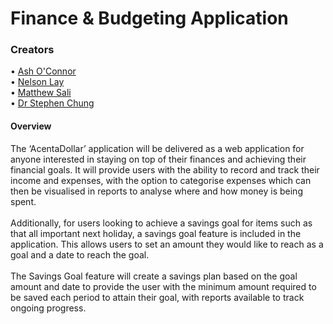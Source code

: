 <h1>Finance & Budgeting Application</h1>

<h3>Creators</h3>
• <a href="https://github.com/AshOConnor">Ash O'Connor</a> 
<br>
• <a href="https://github.com/s3052912">Nelson Lay</a>
<br>
• <a href="https://github.com/shazbiot">Matthew Sali</a>
<br>
• <a href="https://github.com/DrSChung">Dr Stephen Chung</a>

<h4>Overview</h4>
The ‘AcentaDollar’ application will be delivered as a web application for anyone interested in staying on top of their finances and achieving their financial goals. It will provide users with the ability to record and track their income and expenses, with the option to categorise expenses which can then be visualised in reports to analyse where and how money is being spent. 
<br>
<br>
Additionally, for users looking to achieve a savings goal for items such as that all important next holiday, a savings goal feature is included in the application. This allows users to set an amount they would like to reach as a goal and a date to reach the goal. 
<br>
<br>The Savings Goal feature will create a savings plan based on the goal amount and date to provide the user with the minimum amount required to be saved each period to attain their goal, with reports available to track ongoing progress.
